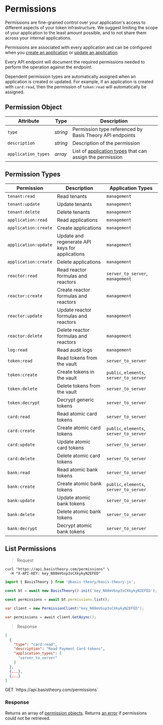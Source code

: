 # Permissions

Permissions are fine-grained control over your application's access to different aspects of your token infrastructure. We suggest limiting the scope of your application to the least amount possible, and to not share them across your internal applications.

Permissions are associated with every application and can be configured when you [create an application](#create-application) or [update an application](#update-application). 

Every API endpoint will document the required permissions needed to perform the operation against the endpoint.

<aside class="notice">
  <span>Dependent permission types are automatically assigned when an application is created or updated. For example, if an application is created with <code>card:read</code>, then the permission of <code>token:read</code> will automatically be assigned.</span>
</aside>


## Permission Object

Attribute | Type | Description
--------- | ---- | -----------
`type` | *string* | Permission type referenced by Basis Theory API endpoints
`description` | *string* | Description of the permission
`application_types` | *array* | List of [application types](#application-types) that can assign the permission


## Permission Types

Permission | Description | Application Types
---------  | ----------- | -----------------
`tenant:read` | Read tenants | `management`
`tenant:update` | Update tenants | `management`
`tenant:delete` | Delete tenants | `management`
`application:read` | Read applications | `management`
`application:create` | Create applications | `management`
`application:update` | Update and regenerate API keys for applications | `management`
`application:create` | Delete applications | `management`
`reactor:read` | Read reactor formulas and reactors | `server_to_server`, `management` | `token:read`
`reactor:create` | Create reactor formulas and reactors | `management`
`reactor:update` | Update reactor formulas and reactors | `management`
`reactor:delete` | Delete reactor formulas and reactors | `management`
`log:read` | Read audit logs | `management`
`token:read` | Read tokens from the vault | `server_to_server`
`token:create` | Create tokens in the vault | `public`, `elements`, `server_to_server`
`token:delete` | Delete tokens from the vault | `server_to_server`
`token:decrypt` | Decrypt generic tokens | `server_to_server`
`card:read` | Read atomic card tokens | `server_to_server`
`card:create` | Create atomic card tokens | `public`, `elements`, `server_to_server`
`card:update` | Update atomic card tokens | `server_to_server`
`card:delete` | Delete atomic card tokens | `server_to_server`
`bank:read` | Read atomic bank tokens | `server_to_server`
`bank:create` | Create atomic bank tokens | `public`, `elements`, `server_to_server`
`bank:update` | Update atomic bank tokens | `server_to_server`
`bank:delete` | Delete atomic bank tokens | `server_to_server`
`bank:decrypt` | Decrypt atomic bank tokens | `server_to_server`


## List Permissions

> Request

```shell
curl "https://api.basistheory.com/permissions" \
  -H "X-API-KEY: key_N88mVGsp3sCXkykyN2EFED"
```

```javascript
import { BasisTheory } from '@basis-theory/basis-theory-js';

const bt = await new BasisTheory().init('key_N88mVGsp3sCXkykyN2EFED');

const permissions = await bt.permissions.list();
```

```csharp
var client = new PermissionClient("key_N88mVGsp3sCXkykyN2EFED");

var permissions = await client.GetAsync();
```

> Response

```json
[
  {
    "type": "card:read",
    "description": "Read Payment Card tokens",
    "application_types": [
      "server_to_server"
    ]
  }, 
  {...},
  {...}
]
```

<span class="http-method get">
  <span class="box-method">GET</span>
  `https://api.basistheory.com/permissions`
</span>


### Response

Returns an array of [permission objects](#permission-object). Returns [an error](#errors) if permissions could not be retrieved.
